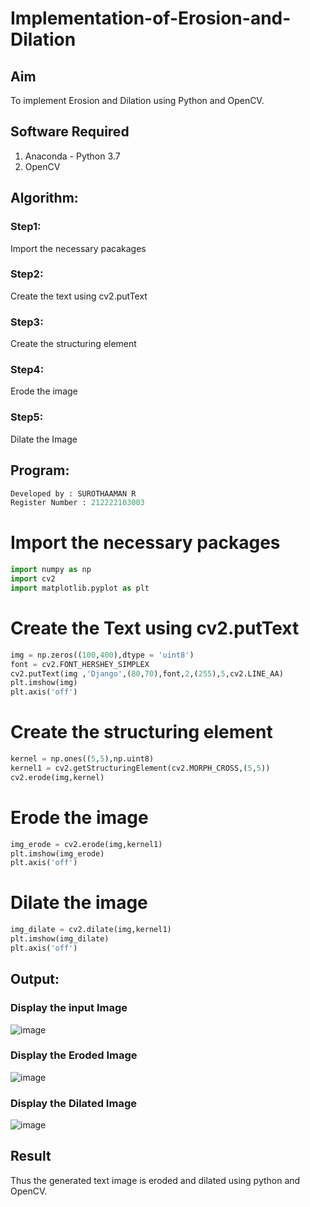 # Implementation-of-Erosion-and-Dilation
## Aim
To implement Erosion and Dilation using Python and OpenCV.
## Software Required
1. Anaconda - Python 3.7
2. OpenCV
## Algorithm:
### Step1:
Import the necessary pacakages
### Step2:
Create the text using cv2.putText
### Step3:
Create the structuring element
### Step4:
Erode the image
### Step5:
Dilate the Image
## Program:
``` Python
Developed by : SUROTHAAMAN R
Register Number : 212222103003
```
# Import the necessary packages
```python
import numpy as np
import cv2
import matplotlib.pyplot as plt
```
# Create the Text using cv2.putText
```python
img = np.zeros((100,400),dtype = 'uint8')
font = cv2.FONT_HERSHEY_SIMPLEX
cv2.putText(img ,'Django',(80,70),font,2,(255),5,cv2.LINE_AA)
plt.imshow(img)
plt.axis('off')
```
# Create the structuring element
```python
kernel = np.ones((5,5),np.uint8)
kernel1 = cv2.getStructuringElement(cv2.MORPH_CROSS,(5,5))
cv2.erode(img,kernel)
```
# Erode the image
```python
img_erode = cv2.erode(img,kernel1)
plt.imshow(img_erode)
plt.axis('off')
```
# Dilate the image
```python
img_dilate = cv2.dilate(img,kernel1)
plt.imshow(img_dilate)
plt.axis('off')
```
## Output:

### Display the input Image
![image](https://github.com/surothaaman/erosion--dilation/assets/133313653/7c0beacc-00d0-4363-8f4c-72b83c864bad)



### Display the Eroded Image
![image](https://github.com/surothaaman/erosion--dilation/assets/133313653/53af27d6-b289-422e-969d-a6db48e3b5e5)




### Display the Dilated Image
![image](https://github.com/surothaaman/erosion--dilation/assets/133313653/02d31f58-d219-43fc-b3a4-f08b1486a94c)


## Result
Thus the generated text image is eroded and dilated using python and OpenCV.
